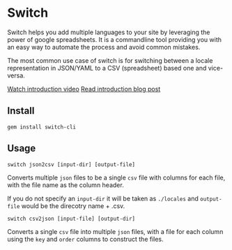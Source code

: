 # Switch

Switch helps you add multiple languages to your site by leveraging the power of google spreadsheets. It is a commandline tool providing you with an easy way to automate the process and avoid common mistakes.

The most common use case of switch is for switching between a locale representation in JSON/YAML to a CSV (spreadsheet) based one and vice-versa.

[Watch introduction video](https://www.youtube.com/watch?v=9J9G0qybgSE)
[Read introduction blog post](http://yagudaev.com/posts/introducing-the-switch-gem/)

## Install

```
gem install switch-cli
```

## Usage

```
switch json2csv [input-dir] [output-file]
```

Converts multiple `json` files to be a single `csv` file with columns for each file, with the file name as the column header.

If you do not specify an `input-dir` it will be taken as `./locales` and `output-file` would be the direcotry name + .csv.

```
switch csv2json [input-file] [output-dir]
```

Converts a single `csv` file into multiple `json` files, with a file for each column using the `key` and `order` columns to construct the files.
